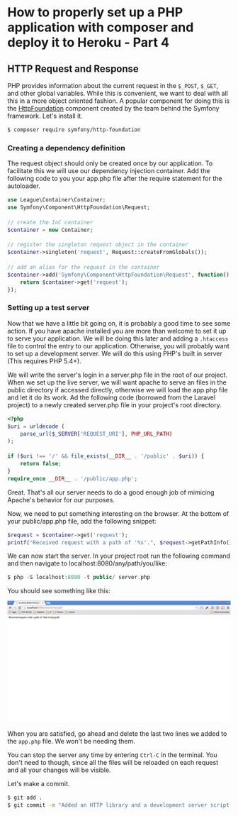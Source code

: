 # How to properly set up a PHP application with composer and deploy it to Heroku - Part 4

## HTTP Request and Response

PHP provides information about the current request in the `$_POST`, `$_GET`, and other global variables.  While this is convenient, we want to deal with all this in a more object oriented fashion.  A popular component for doing this is the [HttpFoundation](http://symfony.com/doc/current/components/http_foundation/index.html) component created by the team behind the Symfony framework.  Let's install it.

~~~~~~bash
$ composer require symfony/http-foundation
~~~~~~

### Creating a dependency definition

The request object should only be created once by our application.  To facilitate this we will use our dependency injection container. Add the following code to you your app.php file after the require statement for the autoloader.

~~~~~~php
use League\Container\Container;
use Symfony\Component\HttpFoundation\Request;

// create the IoC container
$container = new Container;

// register the singleton request object in the container
$container->singleton('request', Request::createFromGlobals());

// add an alias for the request in the container
$container->add('Symfony\Component\HttpFoundation\Request', function() use ($container) {
	return $container->get('request');
});
~~~~~~

### Setting up a test server

Now that we have a little bit going on, it is probably a good time to see some action.  If you have apache installed you are more than welcome to set it up to serve your application.  We will be doing this later and adding a `.htaccess` file to control the entry to our application. Otherwise, you will probably want to set up a development server.  We will do this using PHP's built in server (This requires PHP 5.4+).

We will write the server's login in a server.php file in the root of our project.  When we set up the live server, we will want apache to serve an files in the public directory if accessed directly, otherwise we will load the app.php file and let it do its work.  Ad the following code (borrowed from the Laravel project) to a newly created server.php file in your project's root directory.

~~~~~~php
<?php
$uri = urldecode (
	parse_url($_SERVER['REQUEST_URI'], PHP_URL_PATH)
);

if ($uri !== '/' && file_exists(__DIR__ . '/public' . $uri)) {
	return false;
}
require_once __DIR__ . '/public/app.php';
~~~~~~

Great.  That's all our server needs to do a good enough job of mimicing Apache's behavior for our purposes.

Now, we need to put something interesting on the browser.  At the bottom of your public/app.php file, add the following snippet:

~~~~~~php
$request = $container->get('request');
printf("Received request with a path of '%s'.", $request->getPathInfo());
~~~~~~

We can now start the server.  In your project root run the following command and then navigate to localhost:8080/any/path/you/like:

~~~~~~php
$ php -S localhost:8080 -t public/ server.php
~~~~~~

You should see something like this:

![Server Success](images/server-success.png)

When you are satisfied, go ahead and delete the last two lines we added to the `app.php` file.  We won't be needing them.

You can stop the server any time by entering `Ctrl-C` in the terminal.  You don't need to though, since all the files will be reloaded on each request and all your changes will be visible.

Let's make a commit.

~~~~~~bash
$ git add .
$ git commit -m "Added an HTTP library and a development server script."
~~~~~~
